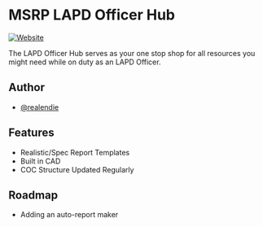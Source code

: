 # MSRP LAPD Officer Hub
[![Website](https://img.shields.io/website-up-down-green-red/http/shields.io.svg)](https://shields.io/)

The LAPD Officer Hub serves as your one stop shop for all resources you might need while on duty as an LAPD Officer.


## Author

- [@realendie](https://github.com/realendie/)


## Features

- Realistic/Spec Report Templates
- Built in CAD
- COC Structure Updated Regularly


## Roadmap

- Adding an auto-report maker

